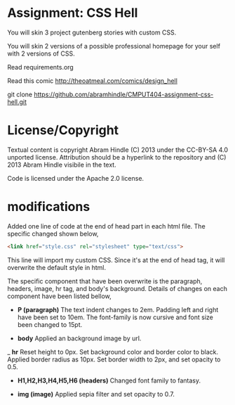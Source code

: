 Assignment: CSS Hell
====================

You will skin 3 project gutenberg stories with custom CSS.

You will skin 2 versions of a possible professional homepage for your
self with 2 versions of CSS.

Read requirements.org

Read this comic http://theoatmeal.com/comics/design_hell

git clone https://github.com/abramhindle/CMPUT404-assignment-css-hell.git

License/Copyright
=================

Textual content is copyright Abram Hindle (C) 2013 under the CC-BY-SA
4.0 unported license. Attribution should be a hyperlink to the
repository and (C) 2013 Abram Hindle visibile in the text.

Code is licensed under the Apache 2.0 license.


modifications
=============

Added one line of code at the end of head part in each html file. The specific changed shown below,

```html
<link href="style.css" rel="stylesheet" type="text/css">
```

This line will import my custom CSS. Since it's at the end of head tag, it will overwrite the default style in html.

The specific component that have been overwrite is the paragraph, headers, image, hr tag, and body's background.  Details of changes on each component have been listed bellow,

- **P (paragraph)**
    The text indent changes to 2em. Padding left and right have been set to 10em. The font-family is now cursive and font size been changed to 15pt.
    
- **body**
    Applied an background image by url.
    
_ **hr**
    Reset height to 0px. Set background color and border color to black. Applied border radius as 10px. Set border width to 2px, and set opacity to 0.5.

- **H1,H2,H3,H4,H5,H6 (headers)**
    Changed font family to fantasy.

- **img (image)**
    Applied sepia filter and set opacity to 0.7.
